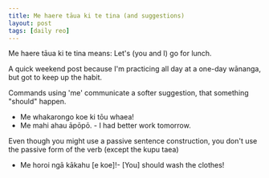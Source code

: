 ```yaml
---
title: Me haere tāua ki te tina (and suggestions)
layout: post
tags: [daily reo]
---
```


Me haere tāua ki te tina means: Let's (you and I) go for lunch.

A quick weekend post because I'm practicing all day at a one-day wānanga, but got to keep up the habit.

Commands using 'me' communicate a softer suggestion, that something "should" happen.
- Me whakarongo koe ki tōu whaea!
- Me mahi ahau āpōpō. - I had better work tomorrow.

Even though you might use a passive sentence construction, you don't use the passive form of the verb (except the kupu taea)
- Me horoi ngā kākahu [e koe]!- [You] should wash the clothes!
